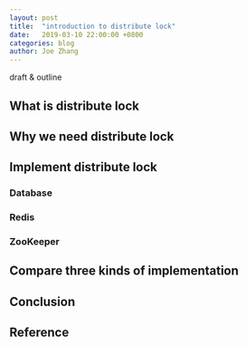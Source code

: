```yaml
---
layout: post
title:  "introduction to distribute lock"
date:   2019-03-10 22:00:00 +0800
categories: blog
author: Joe Zhang
---
```


draft & outline

## What is distribute lock

## Why we need distribute lock

## Implement distribute lock

### Database

### Redis

### ZooKeeper

## Compare three kinds of implementation

## Conclusion

## Reference